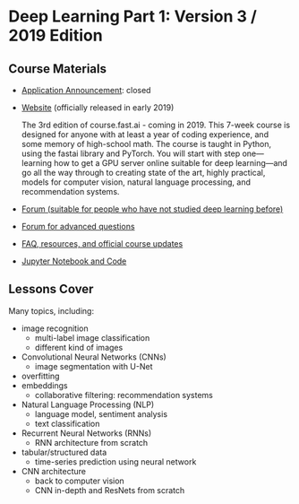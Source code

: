 # Deep Learning Part 1: Version 3 / 2019 Edition

## Course Materials

* [Application Announcement](http://forums.fast.ai/t/fast-ai-live-the-new-version-of-the-international-fellowship/22825): closed
* [Website](http://course.fast.ai/) (officially released in early 2019)

  The 3rd edition of course.fast.ai - coming in 2019. This 7-week course is designed for anyone with at least a year of coding experience, and some memory of high-school math. The course is taught in Python, using the fastai library and PyTorch. You will start with step one—learning how to get a GPU server online suitable for deep learning—and go all the way through to creating state of the art, highly practical, models for computer vision, natural language processing, and recommendation systems.

* [Forum (suitable for people who have not studied deep learning before)](https://forums.fast.ai/c/part1-v3)
* [Forum for advanced questions](https://forums.fast.ai/c/part1-v3/part1-v3-adv)
* [FAQ, resources, and official course updates](https://forums.fast.ai/t/faq-resources-and-official-course-updates/27934)
* [Jupyter Notebook and Code](https://github.com/fastai/course-v3/tree/master/nbs/dl1)

## Lessons Cover

Many topics, including:

* image recognition
  * multi-label image classification
  * different kind of images
* Convolutional Neural Networks (CNNs)
  * image segmentation with U-Net
* overfitting
* embeddings
  * collaborative filtering: recommendation systems
* Natural Language Processing (NLP)
  * language model, sentiment analysis
  * text classification
* Recurrent Neural Networks (RNNs)
  * RNN architecture from scratch
* tabular/structured data
  * time-series prediction using neural network
* CNN architecture
  * back to computer vision
  * CNN in-depth and ResNets from scratch